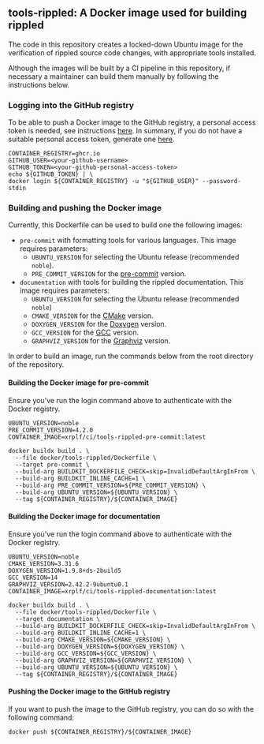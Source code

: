 ## tools-rippled: A Docker image used for building rippled

The code in this repository creates a locked-down Ubuntu image for the
verification of rippled source code changes, with appropriate tools installed.

Although the images will be built by a CI pipeline in this repository, if
necessary a maintainer can build them manually by following the instructions
below.

### Logging into the GitHub registry

To be able to push a Docker image to the GitHub registry, a personal access
token is needed, see instructions [here](https://docs.github.com/en/packages/working-with-a-github-packages-registry/working-with-the-container-registry#authenticating-with-a-personal-access-token-classic).
In summary, if you do not have a suitable personal access token, generate one
[here](https://github.com/settings/tokens/new?scopes=write:packages).

```shell
CONTAINER_REGISTRY=ghcr.io
GITHUB_USER=<your-github-username>
GITHUB_TOKEN=<your-github-personal-access-token>
echo ${GITHUB_TOKEN} | \
docker login ${CONTAINER_REGISTRY} -u "${GITHUB_USER}" --password-stdin
```

### Building and pushing the Docker image

Currently, this Dockerfile can be used to build one the following images:

* `pre-commit` with formatting tools for various languages. This image requires
  parameters:
  * `UBUNTU_VERSION` for selecting the Ubuntu release (recommended `noble`).
  * `PRE_COMMIT_VERSION` for the [pre-commit](https://pre-commit.com/) version.
* `documentation` with tools for building the rippled documentation. This image
  requires parameters:
  * `UBUNTU_VERSION` for selecting the Ubuntu release (recommended `noble`)
  * `CMAKE_VERSION` for the [CMake](https://cmake.org/) version.
  * `DOXYGEN_VERSION` for the [Doxygen](https://www.doxygen.nl/) version.
  * `GCC_VERSION` for the [GCC](https://gcc.gnu.org/) version.
  * `GRAPHVIZ_VERSION` for the [Graphviz](https://graphviz.org/) version.

In order to build an image, run the commands below from the root directory of
the repository.

#### Building the Docker image for pre-commit

Ensure you've run the login command above to authenticate with the Docker
registry.

```shell
UBUNTU_VERSION=noble
PRE_COMMIT_VERSION=4.2.0
CONTAINER_IMAGE=xrplf/ci/tools-rippled-pre-commit:latest

docker buildx build . \
  --file docker/tools-rippled/Dockerfile \
  --target pre-commit \
  --build-arg BUILDKIT_DOCKERFILE_CHECK=skip=InvalidDefaultArgInFrom \
  --build-arg BUILDKIT_INLINE_CACHE=1 \
  --build-arg PRE_COMMIT_VERSION=${PRE_COMMIT_VERSION} \
  --build-arg UBUNTU_VERSION=${UBUNTU_VERSION} \
  --tag ${CONTAINER_REGISTRY}/${CONTAINER_IMAGE}
```

#### Building the Docker image for documentation

Ensure you've run the login command above to authenticate with the Docker
registry.

```shell
UBUNTU_VERSION=noble
CMAKE_VERSION=3.31.6
DOXYGEN_VERSION=1.9.8+ds-2build5
GCC_VERSION=14
GRAPHVIZ_VERSION=2.42.2-9ubuntu0.1
CONTAINER_IMAGE=xrplf/ci/tools-rippled-documentation:latest

docker buildx build . \
  --file docker/tools-rippled/Dockerfile \
  --target documentation \
  --build-arg BUILDKIT_DOCKERFILE_CHECK=skip=InvalidDefaultArgInFrom \
  --build-arg BUILDKIT_INLINE_CACHE=1 \
  --build-arg CMAKE_VERSION=${CMAKE_VERSION} \
  --build-arg DOXYGEN_VERSION=${DOXYGEN_VERSION} \
  --build-arg GCC_VERSION=${GCC_VERSION} \
  --build-arg GRAPHVIZ_VERSION=${GRAPHVIZ_VERSION} \
  --build-arg UBUNTU_VERSION=${UBUNTU_VERSION} \
  --tag ${CONTAINER_REGISTRY}/${CONTAINER_IMAGE}
```

#### Pushing the Docker image to the GitHub registry

If you want to push the image to the GitHub registry, you can do so with the
following command:

```shell
docker push ${CONTAINER_REGISTRY}/${CONTAINER_IMAGE}
```
